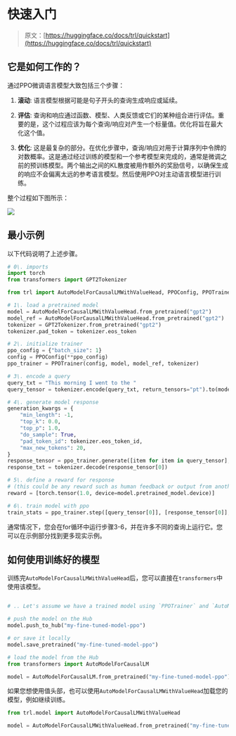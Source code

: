 # 快速入门

> 原文：[https://huggingface.co/docs/trl/quickstart](https://huggingface.co/docs/trl/quickstart)

## 它是如何工作的？

通过PPO微调语言模型大致包括三个步骤：

1.  **滚动**: 语言模型根据可能是句子开头的查询生成响应或延续。

1.  **评估**: 查询和响应通过函数、模型、人类反馈或它们的某种组合进行评估。重要的是，这个过程应该为每个查询/响应对产生一个标量值。优化将旨在最大化这个值。

1.  **优化**: 这是最复杂的部分。在优化步骤中，查询/响应对用于计算序列中令牌的对数概率。这是通过经过训练的模型和一个参考模型来完成的，通常是微调之前的预训练模型。两个输出之间的KL散度被用作额外的奖励信号，以确保生成的响应不会偏离太远的参考语言模型。然后使用PPO对主动语言模型进行训练。

整个过程如下图所示：

![](../Images/00db2b272395f1f726efb5b3cd2a73ca.png)

## 最小示例

以下代码说明了上述步骤。

```py
# 0\. imports
import torch
from transformers import GPT2Tokenizer

from trl import AutoModelForCausalLMWithValueHead, PPOConfig, PPOTrainer

# 1\. load a pretrained model
model = AutoModelForCausalLMWithValueHead.from_pretrained("gpt2")
model_ref = AutoModelForCausalLMWithValueHead.from_pretrained("gpt2")
tokenizer = GPT2Tokenizer.from_pretrained("gpt2")
tokenizer.pad_token = tokenizer.eos_token

# 2\. initialize trainer
ppo_config = {"batch_size": 1}
config = PPOConfig(**ppo_config)
ppo_trainer = PPOTrainer(config, model, model_ref, tokenizer)

# 3\. encode a query
query_txt = "This morning I went to the "
query_tensor = tokenizer.encode(query_txt, return_tensors="pt").to(model.pretrained_model.device)

# 4\. generate model response
generation_kwargs = {
    "min_length": -1,
    "top_k": 0.0,
    "top_p": 1.0,
    "do_sample": True,
    "pad_token_id": tokenizer.eos_token_id,
    "max_new_tokens": 20,
}
response_tensor = ppo_trainer.generate([item for item in query_tensor], return_prompt=False, **generation_kwargs)
response_txt = tokenizer.decode(response_tensor[0])

# 5\. define a reward for response
# (this could be any reward such as human feedback or output from another model)
reward = [torch.tensor(1.0, device=model.pretrained_model.device)]

# 6\. train model with ppo
train_stats = ppo_trainer.step([query_tensor[0]], [response_tensor[0]], reward)
```

通常情况下，您会在for循环中运行步骤3-6，并在许多不同的查询上运行它。您可以在示例部分找到更多现实示例。

## 如何使用训练好的模型

训练完`AutoModelForCausalLMWithValueHead`后，您可以直接在`transformers`中使用该模型。

```py

# .. Let's assume we have a trained model using `PPOTrainer` and `AutoModelForCausalLMWithValueHead`

# push the model on the Hub
model.push_to_hub("my-fine-tuned-model-ppo")

# or save it locally
model.save_pretrained("my-fine-tuned-model-ppo")

# load the model from the Hub
from transformers import AutoModelForCausalLM

model = AutoModelForCausalLM.from_pretrained("my-fine-tuned-model-ppo")
```

如果您想使用值头部，也可以使用`AutoModelForCausalLMWithValueHead`加载您的模型，例如继续训练。

```py
from trl.model import AutoModelForCausalLMWithValueHead

model = AutoModelForCausalLMWithValueHead.from_pretrained("my-fine-tuned-model-ppo")
```

